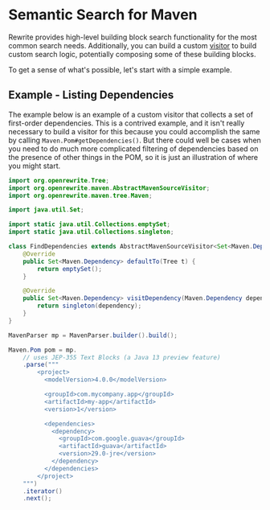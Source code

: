 # Semantic Search for Maven

Rewrite provides high-level building block search functionality for the most common search needs. Additionally, you can build a custom [visitor](../v1beta/visitor.md) to build custom search logic, potentially composing some of these building blocks.

To get a sense of what's possible, let's start with a simple example.

## Example - Listing Dependencies

The example below is an example of a custom visitor that collects a set of first-order dependencies. This is a contrived example, and it isn't really necessary to build a visitor for this because you could accomplish the same by calling `Maven.Pom#getDependencies()`. But there could well be cases when you need to do much more complicated filtering of dependencies based on the presence of other things in the POM, so it is just an illustration of where you might start.

```java
import org.openrewrite.Tree;
import org.openrewrite.maven.AbstractMavenSourceVisitor;
import org.openrewrite.maven.tree.Maven;

import java.util.Set;

import static java.util.Collections.emptySet;
import static java.util.Collections.singleton;

class FindDependencies extends AbstractMavenSourceVisitor<Set<Maven.Dependency>> {
    @Override
    public Set<Maven.Dependency> defaultTo(Tree t) {
        return emptySet();
    }

    @Override
    public Set<Maven.Dependency> visitDependency(Maven.Dependency dependency) {
        return singleton(dependency);
    }
}
```

```java
MavenParser mp = MavenParser.builder().build();

Maven.Pom pom = mp.
    // uses JEP-355 Text Blocks (a Java 13 preview feature)
    .parse("""
        <project>
          <modelVersion>4.0.0</modelVersion>

          <groupId>com.mycompany.app</groupId>
          <artifactId>my-app</artifactId>
          <version>1</version>

          <dependencies>
            <dependency>
              <groupId>com.google.guava</groupId>
              <artifactId>guava</artifactId>
              <version>29.0-jre</version>
            </dependency>
          </dependencies>
        </project>
    """)
    .iterator()
    .next();
```

